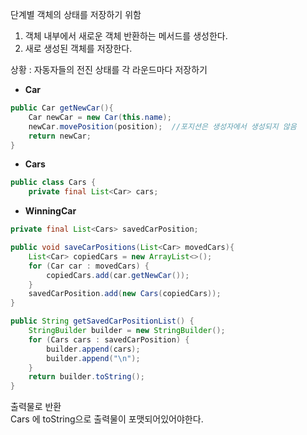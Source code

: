 단계별 객체의 상태를 저장하기 위함
1. 객체 내부에서 새로운 객체 반환하는 메서드를 생성한다.
2. 새로 생성된 객체를 저장한다.  


상황 : 자동자들의 전진 상태를 각 라운드마다 저장하기 

- **Car**
```java
public Car getNewCar(){  
    Car newCar = new Car(this.name);  
    newCar.movePosition(position);  //포지션은 생성자에서 생성되지 않음
    return newCar;  
}
```

- **Cars**
```java
public class Cars {  
    private final List<Car> cars;
```

- **WinningCar**
```java
private final List<Cars> savedCarPosition;

public void saveCarPositions(List<Car> movedCars){  
    List<Car> copiedCars = new ArrayList<>();  
    for (Car car : movedCars) {  
        copiedCars.add(car.getNewCar());  
    }  
    savedCarPosition.add(new Cars(copiedCars));  
}
```

```java
public String getSavedCarPositionList() {  
    StringBuilder builder = new StringBuilder();  
    for (Cars cars : savedCarPosition) {  
        builder.append(cars);  
        builder.append("\n");  
    }  
    return builder.toString();  
}
```
출력물로 반환  
Cars 에 toString으로 출력물이 포맷되어있어야한다.